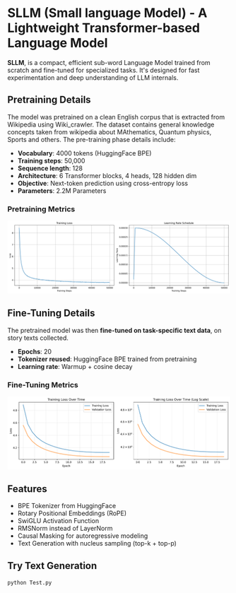 # SLLM (Small language Model) - A Lightweight Transformer-based Language Model


**SLLM**, is a compact, efficient sub-word Language Model trained from scratch and fine-tuned for specialized tasks. It's designed for fast experimentation and deep understanding of LLM internals.


## Pretraining Details

The model was pretrained on a clean English corpus that is extracted from Wikipedia using Wiki_crawler. The dataset contains general knowledge concepts taken from wikipedia about MAthematics, Quantum physics, Sports and others. The pre-training phase details include:

- **Vocabulary**: 4000 tokens (HuggingFace BPE)
- **Training steps**: 50,000
- **Sequence length**: 128
- **Architecture**: 6 Transformer blocks, 4 heads, 128 hidden dim
- **Objective**: Next-token prediction using cross-entropy loss
- **Parameters**: 2.2M Parameters

###  Pretraining Metrics

![Pretraining Metrics](metrics/pretrain_metrics.png) 


##  Fine-Tuning Details

The pretrained model was then **fine-tuned on task-specific text data**, on story texts collected.

- **Epochs**: 20
- **Tokenizer reused**: HuggingFace BPE trained from pretraining
- **Learning rate**: Warmup + cosine decay

###  Fine-Tuning Metrics


![Fine-tuning Metrics](metrics/finetune_metrics.png) 


##  Features

-  BPE Tokenizer from HuggingFace
-  Rotary Positional Embeddings (RoPE)
-  SwiGLU Activation Function
-  RMSNorm instead of LayerNorm
-  Causal Masking for autoregressive modeling
-  Text Generation with nucleus sampling (top-k + top-p)


##  Try Text Generation

```bash
python Test.py
